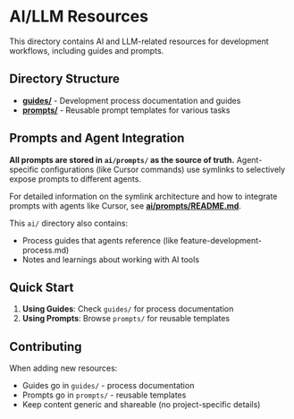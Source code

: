 # AI/LLM Resources

This directory contains AI and LLM-related resources for development workflows, including guides and prompts.

## Directory Structure

- **[guides/](guides/)** - Development process documentation and guides
- **[prompts/](prompts/)** - Reusable prompt templates for various tasks

## Prompts and Agent Integration

**All prompts are stored in `ai/prompts/` as the source of truth.** Agent-specific configurations (like Cursor commands) use symlinks to selectively expose prompts to different agents.

For detailed information on the symlink architecture and how to integrate prompts with agents like Cursor, see **[ai/prompts/README.md](prompts/README.md)**.

This `ai/` directory also contains:
- Process guides that agents reference (like feature-development-process.md)
- Notes and learnings about working with AI tools

## Quick Start

1. **Using Guides**: Check `guides/` for process documentation
2. **Using Prompts**: Browse `prompts/` for reusable templates

## Contributing

When adding new resources:
- Guides go in `guides/` - process documentation
- Prompts go in `prompts/` - reusable templates
- Keep content generic and shareable (no project-specific details)

